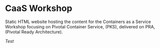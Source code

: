# CaaS Workshop

Static HTML website hosting the content for the Containers as a Service Workshop focusing on Pivotal Container Service, (PKS), delivered on PRA, (Pivotal Ready Architecture).

*Test*
